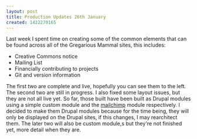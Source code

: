 ```yaml
---
layout: post
title: Production Updates 26th January
created: 1422270165
---
```



Last week I spent time on creating some of the common elements that can be found across all of the Gregarious Mammal sites, this includes:<ul><li>Creative Commons notice</li><li>Mailing List</li><li>Financially contributing to projects</li><li>Git and version information</li></ul>

The first two are complete and live, hopefully you can see them to the left. The second two are still in progress. I also fixed some layout issues, but they are not all live yet. So far, those built have been built as Drupal modules using a simple custom module and the <a href="https://www.drupal.org/project/mailchimp" target="_blank">mailchimp</a> module respectively. I decided to make them Drupal modules because for the time being, they will only be displayed on the Drupal sites, if this changes, I may rearchitect them. The later two will also be custom module,s but they&#39;re not finished yet, more detail when they are.
